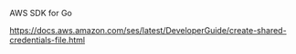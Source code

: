AWS SDK for Go

https://docs.aws.amazon.com/ses/latest/DeveloperGuide/create-shared-credentials-file.html
